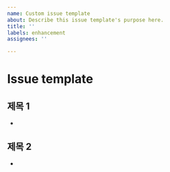 ```yaml
---
name: Custom issue template
about: Describe this issue template's purpose here.
title: ''
labels: enhancement
assignees: ''

---
```


# Issue template

## 제목 1
-

## 제목 2
-
